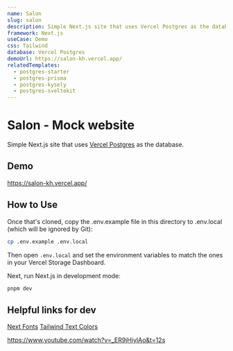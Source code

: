 ```yaml
---
name: Salon
slug: salon
description: Simple Next.js site that uses Vercel Postgres as the database.
framework: Next.js
useCase: Demo
css: Tailwind
database: Vercel Postgres
demoUrl: https://salon-kh.vercel.app/
relatedTemplates:
  - postgres-starter
  - postgres-prisma
  - postgres-kysely
  - postgres-sveltekit
---
```


# Salon - Mock website

Simple Next.js site that uses [Vercel Postgres](https://vercel.com/postgres) as the database.

## Demo

https://salon-kh.vercel.app/

## How to Use

Once that's cloned, copy the .env.example file in this directory to .env.local (which will be ignored by Git):

```bash
cp .env.example .env.local
```

Then open `.env.local` and set the environment variables to match the ones in your Vercel Storage Dashboard.

Next, run Next.js in development mode:

```bash
pnpm dev
```

## Helpful links for dev
[Next Fonts](https://nextjs.org/docs/app/api-reference/components/font)
[Tailwind Text Colors](https://tailwindcss.com/docs/text-color)

https://www.youtube.com/watch?v=_ER9jHiylAo&t=12s
